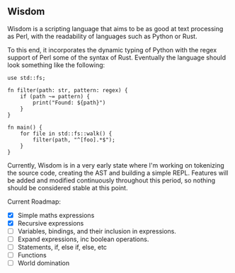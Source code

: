 ## Wisdom

Wisdom is a scripting language that aims to be as good at 
text processing as Perl, with the readability of languages such as
Python or Rust.

To this end, it incorporates the dynamic typing of Python with the
regex support of Perl some of the syntax of Rust. Eventually
the language should look something like the following:

```wisdom
use std::fs;

fn filter(path: str, pattern: regex) {
    if (path ~= pattern) {
        print("Found: ${path}")
    }
}

fn main() {
    for file in std::fs::walk() {
        filter(path, "^[foo].*$");
    }
}
``` 

Currently, Wisdom is in a very early state where I'm working
on tokenizing the source code, creating the AST and building a simple
REPL. Features will be added and modified continuously throughout
this period, so nothing should be considered stable at this point.

Current Roadmap:

- [x] Simple maths expressions
- [x] Recursive expressions
- [ ] Variables, bindings, and their inclusion in expressions.
- [ ] Expand expressions, inc boolean operations.
- [ ] Statements, if, else if, else, etc
- [ ] Functions
- [ ] World domination